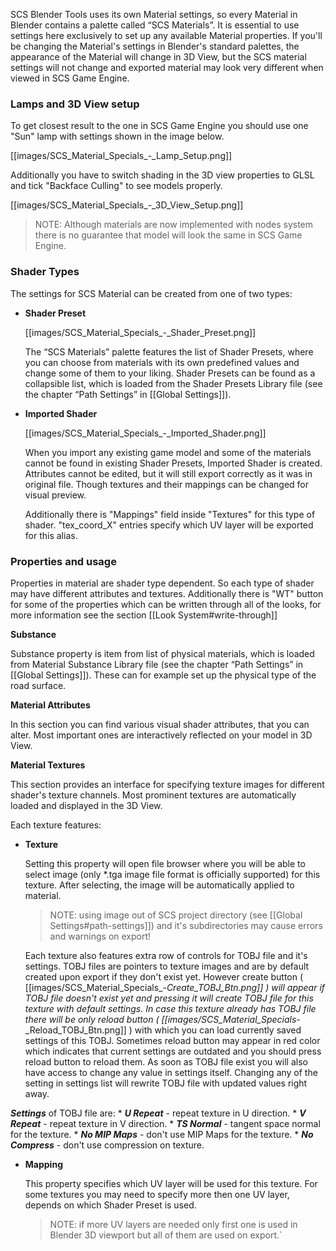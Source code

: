 SCS Blender Tools uses its own Material settings, so every Material in Blender contains a palette called “SCS Materials”. It is essential to use settings here exclusively to set up any available Material properties. If you'll be changing the Material's settings in Blender's standard palettes, the appearance of the Material will change in 3D View, but the SCS material settings will not change and exported material may look very different when viewed in SCS Game Engine.

### Lamps and 3D View setup

To get closest result to the one in SCS Game Engine you should use one "Sun" lamp with settings shown in the image below. 

[[images/SCS_Material_Specials_-_Lamp_Setup.png]]

Additionally you have to switch shading in the 3D view properties to GLSL and tick "Backface Culling" to see models properly.

[[images/SCS_Material_Specials_-_3D_View_Setup.png]]

> NOTE: Although materials are now implemented with nodes system there is no guarantee that model will look the same in SCS Game Engine.


### Shader Types

The settings for SCS Material can be created from one of two types:

* **Shader Preset**

  [[images/SCS_Material_Specials_-_Shader_Preset.png]]

  The “SCS Materials” palette features the list of Shader Presets, where you can choose from materials with its own predefined values and change some of them to your liking. Shader Presets can be found as a collapsible list, which is loaded from the Shader Presets Library file (see the chapter “Path Settings” in [[Global Settings]]).

* **Imported Shader**

  [[images/SCS_Material_Specials_-_Imported_Shader.png]]

  When you import any existing game model and some of the materials cannot be found in existing Shader Presets, Imported Shader is created. Attributes cannot be edited, but it will still export correctly as it was in original file. Though textures and their mappings can be changed for visual preview.
  
  Additionally there is "Mappings" field inside "Textures" for this type of shader. "tex_coord_X" entries specify which UV layer will be exported for this alias.


### Properties and usage

Properties in material are shader type dependent. So each type of shader may have different attributes and textures. Additionally there is "WT" button for some of the properties which can be written through all of the looks, for more information see the section [[Look System#write-through]]

**Substance**

Substance property is item from list of physical materials, which is loaded from Material Substance Library file (see the chapter “Path Settings” in [[Global Settings]]). These can for example set up the physical type of the road surface.


**Material Attributes**

In this section you can find various visual shader attributes, that you can alter. Most important ones are interactively reflected on your model in 3D View.


**Material Textures**

This section provides an interface for specifying texture images for different shader's texture channels. Most prominent textures are automatically loaded and displayed in the 3D View.

Each texture features:
* **Texture**
  
  Setting this property will open file browser where you will be able to select image (only *.tga image file format is officially supported) for this texture. After selecting, the image will be automatically applied to material.

  > NOTE: using image out of SCS project directory (see [[Global Settings#path-settings]]) and it's subdirectories may cause errors and warnings on export!

  Each texture also features extra row of controls for TOBJ file and it's settings. TOBJ files are pointers to texture images and are by default created upon export if they don't exist yet. However create button ( [[images/SCS_Material_Specials_-_Create_TOBJ_Btn.png]] ) will appear if TOBJ file doesn't exist yet and pressing it will create TOBJ file for this texture with default settings. In case this texture already has TOBJ file there will be only reload button ( [[images/SCS_Material_Specials_-_Reload_TOBJ_Btn.png]] ) with which you can load currently saved settings of this TOBJ. Sometimes reload button may appear in red color which indicates that current settings are outdated and you should press reload button to reload them. As soon as TOBJ file exist you will also have access to change any value in settings itself. Changing any of the setting in settings list will rewrite TOBJ file with updated values right away.

 _**Settings**_ of TOBJ file are:
    * _**U Repeat**_ - repeat texture in U direction.
    * _**V Repeat**_ - repeat texture in V direction.
    * _**TS Normal**_  - tangent space normal for the texture.
    * _**No MIP Maps**_ - don't use MIP Maps for the texture.
    * _**No Compress**_ - don't use compression on texture.


* **Mapping**

  This property specifies which UV layer will be used for this texture. For some textures you may need to specify more then one UV layer, depends on which Shader Preset is used.
  
  > NOTE: if more UV layers are needed only first one is used in Blender 3D viewport but all of them are used on export.`